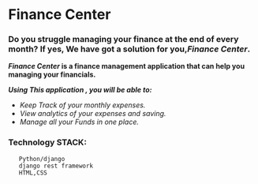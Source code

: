 # Finance Center

<!-- Django project for Finance Management -->

### Do you struggle managing your finance at the end of every month? If yes, We have got a solution for you,_Finance Center_.

**_Finance Center_ is a finance management application that can help you managing your financials.**

***Using This application , you will be able to:***

* _Keep Track of your monthly expenses._
* _View analytics of your expenses and saving._
* _Manage all your Funds in one place._




### Technology STACK:

``` 
   Python/django
   django rest framework
   HTML,CSS
``` 
